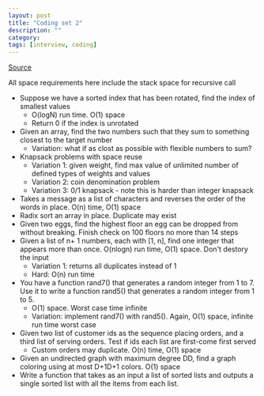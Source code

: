 ```yaml
---
layout: post
title: "Coding set 2" 
description: ""
category: 
tags: [interview, coding]
---
```


[Source](https://www.interviewcake.com/all-questions/python)

All space requirements here include the stack space for recursive call

* Suppose we have a sorted index that has been rotated, find the index of smallest values
  * O(logN) run time. O(1) space
  * Return 0 if the index is unrotated
* Given an array, find the two numbers such that they sum to something closest to the target number
  * Variation: what if as clost as possible with flexible numbers to sum?
* Knapsack problems with space reuse
  * Variation 1: given weight, find max value of unlimited number of defined types of weights and values
  * Variation 2: coin denomination problem
  * Variation 3: 0/1 knapsack - note this is harder than integer knapsack
* Takes a message as a list of characters and reverses the order of the words in place. O(n) time, O(1) space
* Radix sort an array in place. Duplicate may exist
* Given two eggs, find the highest floor an egg can be dropped from without breaking. Finish check on 100 floors no more than 14 steps
* Given a list of n+ 1 numbers, each with [1, n], find one integer that appears more than once. O(nlogn) run time, O(1) space. Don't destory the input
  * Variation 1: returns all duplicates instead of 1
  * Hard: O(n) run time
* You have a function rand7() that generates a random integer from 1 to 7. Use it to write a function rand5() that generates a random integer from 1 to 5.
  * O(1) space. Worst case time infinite
  * Variation: implement rand7() with rand5(). Again, O(1) space, infinite run time worst case
* Given two list of customer ids as the sequence placing orders, and a third list of serving orders. Test if ids each list are first-come first served
  * Custom orders may duplicate. O(n) time, O(1) space
* Given an undirected graph with maximum degree DD, find a graph coloring using at most D+1D+1 colors. O(1) space
* Write a function that takes as an input a list of sorted lists and outputs a single sorted list with all the items from each list.
